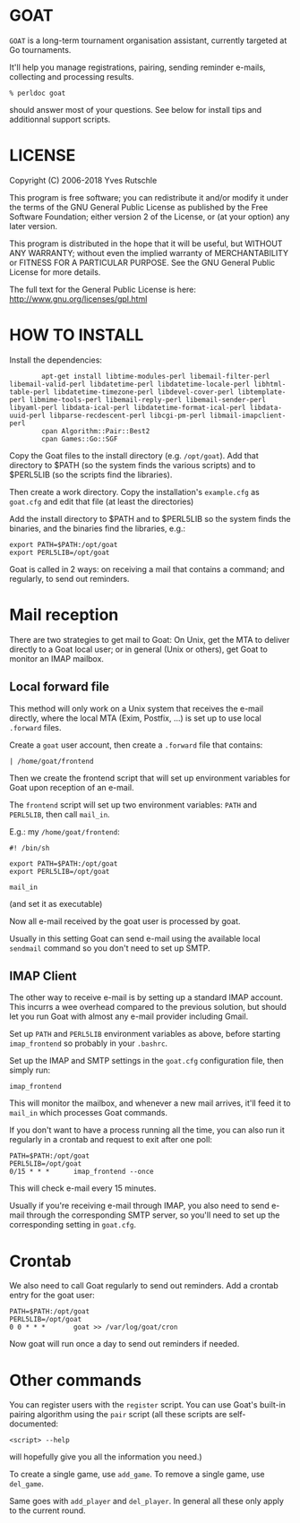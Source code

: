 GOAT
====

`GOAT` is a long-term tournament organisation assistant,
currently targeted at Go tournaments.

It'll help you manage registrations, pairing, sending
reminder e-mails, collecting and processing results.


```
% perldoc goat
```

should answer most of your questions. See below for install
tips and additionnal support scripts.

LICENSE
=======

Copyright (C) 2006-2018  Yves Rutschle

This program is free software; you can redistribute it
and/or modify it under the terms of the GNU General Public
License as published by the Free Software Foundation; either
version 2 of the License, or (at your option) any later
version.

This program is distributed in the hope that it will be
useful, but WITHOUT ANY WARRANTY; without even the implied
warranty of MERCHANTABILITY or FITNESS FOR A PARTICULAR
PURPOSE.  See the GNU General Public License for more
details.

The full text for the General Public License is here:
http://www.gnu.org/licenses/gpl.html


HOW TO INSTALL
==============

Install the dependencies:

```
        apt-get install libtime-modules-perl libemail-filter-perl libemail-valid-perl libdatetime-perl libdatetime-locale-perl libhtml-table-perl libdatetime-timezone-perl libdevel-cover-perl libtemplate-perl libmime-tools-perl libemail-reply-perl libemail-sender-perl libyaml-perl libdata-ical-perl libdatetime-format-ical-perl libdata-uuid-perl libparse-recdescent-perl libcgi-pm-perl libmail-imapclient-perl
        cpan Algorithm::Pair::Best2
        cpan Games::Go::SGF
```

Copy the Goat files to the install directory (e.g.
`/opt/goat`). Add that directory to $PATH (so the system finds
the various scripts) and to $PERL5LIB (so the scripts find
the libraries).

Then create a work directory. Copy the installation's
`example.cfg` as `goat.cfg` and edit that file (at least the
directories) 

Add the install directory to $PATH and to $PERL5LIB so the
system finds the binaries, and the binaries find the
libraries, e.g.:

```
export PATH=$PATH:/opt/goat
export PERL5LIB=/opt/goat
```

Goat is called in 2 ways: on receiving a mail that contains
a command; and regularly, to send out reminders.

Mail reception
==============

There are two strategies to get mail to Goat: On Unix, get
the MTA to deliver directly to a Goat local user; or in
general (Unix or others), get Goat to monitor an IMAP
mailbox.

Local forward file
------------------

This method will only work on a Unix system that receives
the e-mail directly, where the local MTA (Exim, Postfix,
...) is set up to use local `.forward` files.

Create a `goat` user account, then create a `.forward`
file that contains:

```
| /home/goat/frontend
```

Then we create the frontend script that will set up
environment variables for Goat upon reception of an e-mail.

The `frontend` script will set up two environment variables:
`PATH` and `PERL5LIB`, then call `mail_in`. 

E.g.: my `/home/goat/frontend`:

```
#! /bin/sh

export PATH=$PATH:/opt/goat
export PERL5LIB=/opt/goat

mail_in
```

(and set it as executable)

Now all e-mail received by the goat user is processed by
goat.

Usually in this setting Goat can send e-mail using the
available local `sendmail` command so you don't need to set
up SMTP.

IMAP Client
-----------

The other way to receive e-mail is by setting up a standard
IMAP account. This incurrs a wee overhead compared to the
previous solution, but should let you run Goat with almost
any e-mail provider including Gmail.

Set up `PATH` and `PERL5LIB` environment variables as above,
before starting `imap_frontend` so probably in your
`.bashrc`.

Set up the IMAP and SMTP settings in the `goat.cfg` configuration file,
then simply run:

```
imap_frontend
```

This will monitor the mailbox, and whenever a new mail
arrives, it'll feed it to `mail_in` which processes Goat
commands.

If you don't want to have a process running all the time,
you can also run it regularly in a crontab and request to
exit after one poll:

```
PATH=$PATH:/opt/goat
PERL5LIB=/opt/goat
0/15 * * *      imap_frontend --once
```

This will check e-mail every 15 minutes.

Usually if you're receiving e-mail through IMAP, you also
need to send e-mail through the corresponding SMTP server,
so you'll need to set up the corresponding setting in
`goat.cfg`.


Crontab
=======

We also need to call Goat regularly to send out reminders.
Add a crontab entry for the goat user:

```
PATH=$PATH:/opt/goat
PERL5LIB=/opt/goat
0 0 * * *       goat >> /var/log/goat/cron
```

Now goat will run once a day to send out reminders if
needed. 

Other commands
==============

You can register users with the `register` script.  You can
use Goat's built-in pairing algorithm using the `pair`
script (all these scripts are self-documented: 
```
<script> --help
```
 will hopefully give you all the information you
need.)

To create a single game, use `add_game`.
To remove a single game, use `del_game`.

Same goes with `add_player` and `del_player`. In general all
these only apply to the current round.

